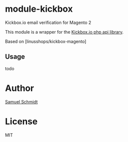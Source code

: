 # module-kickbox
Kickbox.io email verification for Magento 2

This module is a wrapper for the [Kickbox.io php api library](https://github.com/kickboxio/kickbox-php).

Based on [linusshops/kickbox-magento]

## Usage
todo

# Author
[Samuel Schmidt](https://github.com/dersam)

# License
MIT

